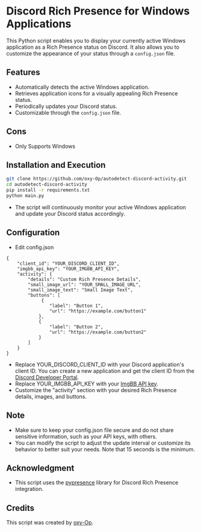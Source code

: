 # Discord Rich Presence for Windows Applications

This Python script enables you to display your currently active Windows application as a Rich Presence status on Discord. It also allows you to customize the appearance of your status through a `config.json` file.

## Features

- Automatically detects the active Windows application.
- Retrieves application icons for a visually appealing Rich Presence status.
- Periodically updates your Discord status.
- Customizable through the `config.json` file.

## Cons
 - Only Supports Windows

## Installation and Execution


   ```bash
   git clone https://github.com/oxy-Op/autodetect-discord-activity.git
   cd autodetect-discord-activity
   pip install -r requirements.txt
   python main.py
```

- The script will continuously monitor your active Windows application and update your Discord status accordingly.

## Configuration
- Edit config.json
```
{
    "client_id": "YOUR_DISCORD_CLIENT_ID",
    "imgbb_api_key": "YOUR_IMGBB_API_KEY",
    "activity": {
        "details": "Custom Rich Presence Details",
        "small_image_url": "YOUR_SMALL_IMAGE_URL",
        "small_image_text": "Small Image Text",
        "buttons": [
             {
                "label": "Button 1",
                "url": "https://example.com/button1"
            },
            {
                "label": "Button 2",
                "url": "https://example.com/button2"
            }
        ]
    }
}
```

  - Replace YOUR_DISCORD_CLIENT_ID with your Discord application's client ID. You can create a new application and get the client ID from the [Discord Developer Portal](https://discord.com/login?redirect_to=%2Fdevelopers%2Fapplications).
  - Replace YOUR_IMGBB_API_KEY with your [ImgBB API key](https://api.imgbb.com/).
  - Customize the "activity" section with your desired Rich Presence details, images, and buttons.


## Note

- Make sure to keep your config.json file secure and do not share sensitive information, such as your API keys, with others.
- You can modify the script to adjust the update interval or customize its behavior to better suit your needs. Note that 15 seconds is the minimum.

## Acknowledgment

- This script uses the [pypresence](https://github.com/qwertyquerty/pypresence) library for Discord Rich Presence integration.

## Credits
This script was created by [oxy-Op](https://github.com/oxy-Op).

    
